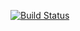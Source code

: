 [![Build Status](https://travis-ci.org/dnn004/cs110-lab5.svg?branch=master)](https://travis-ci.org/dnn004/cs110-lab5)

